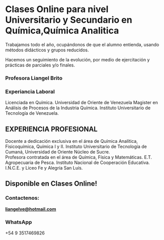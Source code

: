 # Clases Online para nivel Universitario y Secundario en Química,Química Analitica

Trabajamos todo el año, ocupándonos de que el alumno entienda, usando métodos didácticos y grupos reducidos.

Hacemos un seguimiento de la evolución, por medio de ejercitación y prácticas de parciales y/o finales.

### Profesora Liangel Brito

### Experiancia Laboral

Licenciada en Química.
	   Universidad de Oriente de Venezuela
Magister en Análisis de Procesos de la Industria Química.
	   Instituto Universitario de Tecnología de Venezuela.
     
## EXPERIENCIA PROFESIONAL
Docente a dedicación exclusiva en el área de Química Analítica,  Fisicoquímica, Química I y II.
Instituto Universitario de Tecnología de Cumaná,  Universidad de Oriente Núcleo de Sucre.  
Profesora contratada en el área de Química, Física y Matemáticas. 
E.T. Agropecuaria  de  Pesca.  Instituto Nacional de Cooperación Educativa.  I.N.C.E.  y  Liceo Fe y Alegría San Luís. 

## Disponible en Clases Online!

### Contactenos:

**liangelve@hotmail.com** 

### WhatsApp

+54 9 3517469826
